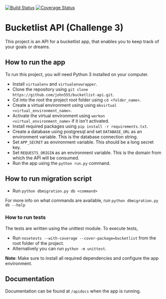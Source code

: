 [![Build Status](https://travis-ci.org/john555/bucketlist-api.svg?branch=master)](https://travis-ci.org/john555/bucketlist-api)
[![Coverage Status](https://coveralls.io/repos/github/john555/bucketlist-api/badge.svg?branch=challenge3)](https://coveralls.io/github/john555/bucketlist-api?branch=challenge3)
# Bucketlist API (Challenge 3)

This project is an API for a bucketlist app, that enables you to keep track of your goals or dreams.

## How to run the app

To run this project, you will need Python 3 installed on your computer.

- Install `virtualenv` and `virtualenvwrapper`.
- Clone the repository using `git clone https://github.com/john555/bucketlist-api.git`.
- Cd into the root the project root folder using `cd <folder_name>`.
- Create a virtual environment using using `mkvirtual <virtual_environment_name>`.
- Activate the virtual environment using `workon <virtual_environment_name>` if it isn't activated.
- Install required packages using `pip install -r requirements.txt`.
- Create a database using postgresql and set `DATABASE_URL` as an environment variable. This is the database connection string.
- Set `APP_SECRET` as environment variable. This should be a long secret key.
- Set `REQUESTS_ORIGIN` as an environment variable. This is the domain from which the API will be consumed.
- Run the app using the `python run.py` command.

## How to run migration script
- Run `python dbmigration.py db <command>`

For more info on what commands are available, run `python dbmigration.py db --help`

### How to run tests

The tests are written using the unittest module. To execute tests,

- Run `nosetests --with-coverage --cover-package=bucketlist` from the root folder of the project.
- Alternatively you can run `python -m unittest`. 

__Note__:
Make sure to install all required dependencies and configure the app environment.

## Documentation
Documentation can be found at `/apidocs` when the app is running.
